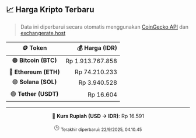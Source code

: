 

<!-- HARGA_KRIPTO -->
## 📈 Harga Kripto Terbaru

> Data ini diperbarui secara otomatis menggunakan [CoinGecko API](https://www.coingecko.com/) dan [exchangerate.host](https://exchangerate.host/)

<div align="center">

| 🪙 Token | 💰 Harga (IDR) |
|:------:|---------------:|
| 🟠 **Bitcoin (BTC)**   | Rp 1.913.767.858 |
| 🔵 **Ethereum (ETH)**  | Rp 74.210.233 |
| 🟣 **Solana (SOL)**    | Rp 3.940.528 |
| 🟢 **Tether (USDT)**   | Rp 16.604 |

---

💱 **Kurs Rupiah (USD → IDR)**: Rp 16.591

🕒 <sub>Terakhir diperbarui: 22/9/2025, 04.10.45</sub>

</div>
<!-- /HARGA_KRIPTO -->